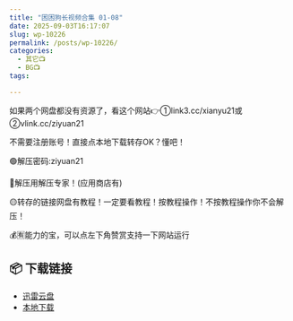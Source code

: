 ```yaml
---
title: "困困狗长视频合集 01-08"
date: 2025-09-03T16:17:07
slug: wp-10226
permalink: /posts/wp-10226/
categories:
  - 其它📺
  - BG📺
tags:

---
```


如果两个网盘都没有资源了，看这个网站👉①link3.cc/xianyu21或②vlink.cc/ziyuan21

不需要注册账号！直接点本地下载转存OK？懂吧！

🟢解压密码:ziyuan21

🔵解压用解压专家！(应用商店有)

🟡转存的链接网盘有教程！一定要看教程！按教程操作！不按教程操作你不会解压！

💰🈶能力的宝，可以点左下角赞赏支持一下网站运行

## 📦 下载链接
- [迅雷云盘](https://blziyuan21.com/pay-download/10226?key=5a7ff5e201&down_id=0)
- [本地下载](https://blziyuan21.com/pay-download/10226?key=5a7ff5e201&down_id=1)

